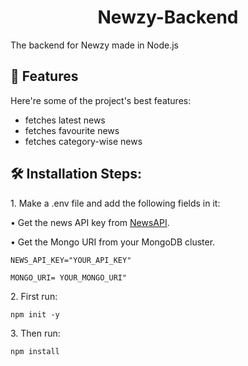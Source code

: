 <h1 align="center" id="title">Newzy-Backend</h1>

<p id="description">The backend for Newzy made in Node.js</p>

  
  
<h2>🧐 Features</h2>

Here're some of the project's best features:

*   fetches latest news
*   fetches favourite news
*   fetches category-wise news

<h2>🛠️ Installation Steps:</h2>

<p>1. Make a .env file and add the following fields in it:</p>

<p>• Get the news API key from <a href="https://newsapi.org/">NewsAPI</a>.</p>
<p>• Get the Mongo URI from your MongoDB cluster.</p>



```
NEWS_API_KEY="YOUR_API_KEY"
```

```
MONGO_URI= YOUR_MONGO_URI"
```

<p>2. First run:</p>

```
npm init -y
```

<p>3. Then run:</p>

```
npm install
```
